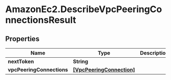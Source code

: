 # AmazonEc2.DescribeVpcPeeringConnectionsResult

## Properties

Name | Type | Description | Notes
------------ | ------------- | ------------- | -------------
**nextToken** | **String** |  | [optional] 
**vpcPeeringConnections** | [**[VpcPeeringConnection]**](VpcPeeringConnection.md) |  | [optional] 


